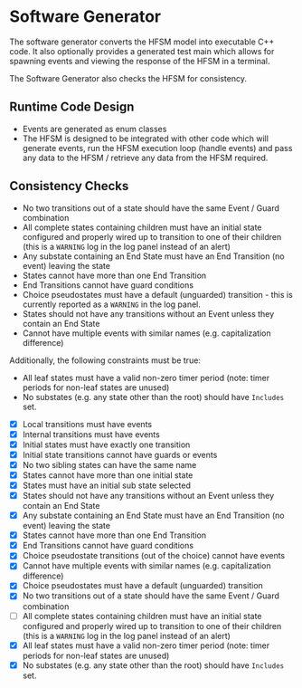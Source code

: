 # Software Generator

The software generator converts the HFSM model into executable C++
code. It also optionally provides a generated test main which allows
for spawning events and viewing the response of the HFSM in a
terminal.

The Software Generator also checks the HFSM for consistency.

## Runtime Code Design

* Events are generated as enum classes
* The HFSM is designed to be integrated with other code which will
  generate events, run the HFSM execution loop (handle events) and
  pass any data to the HFSM / retrieve any data from the HFSM
  required.

## Consistency Checks

* No two transitions out of a state should have the same Event / Guard combination
* All complete states containing children must have an initial state
  configured and properly wired up to transition to one of their
  children (this is a `WARNING` log in the log panel instead of an
  alert)
* Any substate containing an End State must have an End Transition (no
  event) leaving the state
* States cannot have more than one End Transition
* End Transitions cannot have guard conditions
* Choice pseudostates must have a default (unguarded) transition -
  this is currently reported as a `WARNING` in the log panel.
* States should not have any transitions without an Event unless they
  contain an End State
* Cannot have multiple events with similar names (e.g. capitalization
  difference)

Additionally, the following constraints must be true:

* All leaf states must have a valid non-zero timer period (note: timer
  periods for non-leaf states are unused)
* No substates (e.g. any state other than the root) should have
  `Includes` set.

- [x] Local transitions must have events
- [x] Internal transitions must have events
- [x] Initial states must have exactly one transition
- [x] Initial state transitions cannot have guards or events
- [x] No two sibling states can have the same name
- [x] States cannot have more than one initial state
- [x] States must have an initial sub state selected
- [x] States should not have any transitions without an Event unless
  they contain an End State
- [x] Any substate containing an End State must have an End Transition
  (no event) leaving the state
- [x] States cannot have more than one End Transition
- [x] End Transitions cannot have guard conditions
- [x] Choice pseudostate transitions (out of the choice) cannot have
      events
- [x] Cannot have multiple events with similar names
  (e.g. capitalization difference)
- [x] Choice pseudostates must have a default (unguarded) transition
- [x] No two transitions out of a state should have the same Event /
      Guard combination
- [ ] All complete states containing children must have an initial
  state configured and properly wired up to transition to one of their
  children (this is a `WARNING` log in the log panel instead of an
  alert)
- [x] All leaf states must have a valid non-zero timer period (note:
  timer periods for non-leaf states are unused)
- [x] No substates (e.g. any state other than the root) should have
  `Includes` set.
